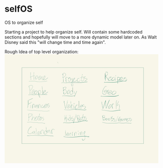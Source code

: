 # selfOS
OS to organize self


Starting a project to help organize self. Will contain some hardcoded sections and hopefully will move to a more dynamic model later on. As Walt Disney said this "will change time and time again".

Rough Idea of top level organization:
![top level organization](https://raw.githubusercontent.com/ace-jc/selfOS/main/images/sections.jpg)